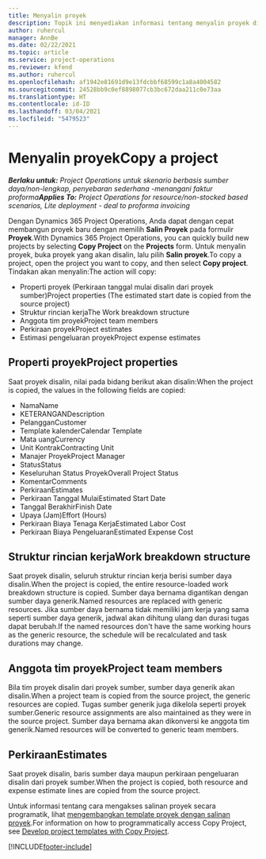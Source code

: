 ```yaml
---
title: Menyalin proyek
description: Topik ini menyediakan informasi tentang menyalin proyek di Dynamics 365 Project Operations.
author: ruhercul
manager: AnnBe
ms.date: 02/22/2021
ms.topic: article
ms.service: project-operations
ms.reviewer: kfend
ms.author: ruhercul
ms.openlocfilehash: af1942e81691d9e13fdcbbf68599c1a8a4004582
ms.sourcegitcommit: 24528bb9c0ef8898077cb3bc672daa211c0e73aa
ms.translationtype: HT
ms.contentlocale: id-ID
ms.lasthandoff: 03/04/2021
ms.locfileid: "5479523"
---
```

# <a name="copy-a-project"></a><span data-ttu-id="5bbb6-103">Menyalin proyek</span><span class="sxs-lookup"><span data-stu-id="5bbb6-103">Copy a project</span></span>

<span data-ttu-id="5bbb6-104">_**Berlaku untuk:** Project Operations untuk skenario berbasis sumber daya/non-lengkap, penyebaran sederhana -menangani faktur proforma_</span><span class="sxs-lookup"><span data-stu-id="5bbb6-104">_**Applies To:** Project Operations for resource/non-stocked based scenarios, Lite deployment - deal to proforma invoicing_</span></span>

<span data-ttu-id="5bbb6-105">Dengan Dynamics 365 Project Operations, Anda dapat dengan cepat membangun proyek baru dengan memilih **Salin Proyek** pada formulir **Proyek**.</span><span class="sxs-lookup"><span data-stu-id="5bbb6-105">With Dynamics 365 Project Operations, you can quickly build new projects by selecting **Copy Project** on the **Projects** form.</span></span> <span data-ttu-id="5bbb6-106">Untuk menyalin proyek, buka proyek yang akan disalin, lalu pilih **Salin proyek**.</span><span class="sxs-lookup"><span data-stu-id="5bbb6-106">To copy a project, open the project you want to copy, and then select **Copy project**.</span></span> <span data-ttu-id="5bbb6-107">Tindakan akan menyalin:</span><span class="sxs-lookup"><span data-stu-id="5bbb6-107">The action will copy:</span></span>

- <span data-ttu-id="5bbb6-108">Properti proyek (Perkiraan tanggal mulai disalin dari proyek sumber)</span><span class="sxs-lookup"><span data-stu-id="5bbb6-108">Project properties (The estimated start date is copied from the source project)</span></span>
- <span data-ttu-id="5bbb6-109">Struktur rincian kerja</span><span class="sxs-lookup"><span data-stu-id="5bbb6-109">The Work breakdown structure</span></span>
- <span data-ttu-id="5bbb6-110">Anggota tim proyek</span><span class="sxs-lookup"><span data-stu-id="5bbb6-110">Project team members</span></span>
- <span data-ttu-id="5bbb6-111">Perkiraan proyek</span><span class="sxs-lookup"><span data-stu-id="5bbb6-111">Project estimates</span></span>
- <span data-ttu-id="5bbb6-112">Estimasi pengeluaran proyek</span><span class="sxs-lookup"><span data-stu-id="5bbb6-112">Project expense estimates</span></span>

## <a name="project-properties"></a><span data-ttu-id="5bbb6-113">Properti proyek</span><span class="sxs-lookup"><span data-stu-id="5bbb6-113">Project properties</span></span>

<span data-ttu-id="5bbb6-114">Saat proyek disalin, nilai pada bidang berikut akan disalin:</span><span class="sxs-lookup"><span data-stu-id="5bbb6-114">When the project is copied, the values in the following fields are copied:</span></span>

- <span data-ttu-id="5bbb6-115">Nama</span><span class="sxs-lookup"><span data-stu-id="5bbb6-115">Name</span></span>
- <span data-ttu-id="5bbb6-116">KETERANGAN</span><span class="sxs-lookup"><span data-stu-id="5bbb6-116">Description</span></span>
- <span data-ttu-id="5bbb6-117">Pelanggan</span><span class="sxs-lookup"><span data-stu-id="5bbb6-117">Customer</span></span>
- <span data-ttu-id="5bbb6-118">Template kalender</span><span class="sxs-lookup"><span data-stu-id="5bbb6-118">Calendar Template</span></span>
- <span data-ttu-id="5bbb6-119">Mata uang</span><span class="sxs-lookup"><span data-stu-id="5bbb6-119">Currency</span></span>
- <span data-ttu-id="5bbb6-120">Unit Kontrak</span><span class="sxs-lookup"><span data-stu-id="5bbb6-120">Contracting Unit</span></span>
- <span data-ttu-id="5bbb6-121">Manajer Proyek</span><span class="sxs-lookup"><span data-stu-id="5bbb6-121">Project Manager</span></span>
- <span data-ttu-id="5bbb6-122">Status</span><span class="sxs-lookup"><span data-stu-id="5bbb6-122">Status</span></span>
- <span data-ttu-id="5bbb6-123">Keseluruhan Status Proyek</span><span class="sxs-lookup"><span data-stu-id="5bbb6-123">Overall Project Status</span></span>
- <span data-ttu-id="5bbb6-124">Komentar</span><span class="sxs-lookup"><span data-stu-id="5bbb6-124">Comments</span></span>
- <span data-ttu-id="5bbb6-125">Perkiraan</span><span class="sxs-lookup"><span data-stu-id="5bbb6-125">Estimates</span></span>
- <span data-ttu-id="5bbb6-126">Perkiraan Tanggal Mulai</span><span class="sxs-lookup"><span data-stu-id="5bbb6-126">Estimated Start Date</span></span>
- <span data-ttu-id="5bbb6-127">Tanggal Berakhir</span><span class="sxs-lookup"><span data-stu-id="5bbb6-127">Finish Date</span></span>
- <span data-ttu-id="5bbb6-128">Upaya (Jam)</span><span class="sxs-lookup"><span data-stu-id="5bbb6-128">Effort (Hours)</span></span>
- <span data-ttu-id="5bbb6-129">Perkiraan Biaya Tenaga Kerja</span><span class="sxs-lookup"><span data-stu-id="5bbb6-129">Estimated Labor Cost</span></span>
- <span data-ttu-id="5bbb6-130">Perkiraan Biaya Pengeluaran</span><span class="sxs-lookup"><span data-stu-id="5bbb6-130">Estimated Expense Cost</span></span>

## <a name="work-breakdown-structure"></a><span data-ttu-id="5bbb6-131">Struktur rincian kerja</span><span class="sxs-lookup"><span data-stu-id="5bbb6-131">Work breakdown structure</span></span>

<span data-ttu-id="5bbb6-132">Saat proyek disalin, seluruh struktur rincian kerja berisi sumber daya disalin.</span><span class="sxs-lookup"><span data-stu-id="5bbb6-132">When the project is copied, the entire resource-loaded work breakdown structure is copied.</span></span> <span data-ttu-id="5bbb6-133">Sumber daya bernama digantikan dengan sumber daya generik.</span><span class="sxs-lookup"><span data-stu-id="5bbb6-133">Named resources are replaced with generic resources.</span></span> <span data-ttu-id="5bbb6-134">Jika sumber daya bernama tidak memiliki jam kerja yang sama seperti sumber daya generik, jadwal akan dihitung ulang dan durasi tugas dapat berubah.</span><span class="sxs-lookup"><span data-stu-id="5bbb6-134">If the named resources don't have the same working hours as the generic resource, the schedule will be recalculated and task durations may change.</span></span>

## <a name="project-team-members"></a><span data-ttu-id="5bbb6-135">Anggota tim proyek</span><span class="sxs-lookup"><span data-stu-id="5bbb6-135">Project team members</span></span>

<span data-ttu-id="5bbb6-136">Bila tim proyek disalin dari proyek sumber, sumber daya generik akan disalin.</span><span class="sxs-lookup"><span data-stu-id="5bbb6-136">When a project team is copied from the source project, the generic resources are copied.</span></span> <span data-ttu-id="5bbb6-137">Tugas sumber generik juga dikelola seperti proyek sumber.</span><span class="sxs-lookup"><span data-stu-id="5bbb6-137">Generic resource assignments are also maintained as they were in the source project.</span></span> <span data-ttu-id="5bbb6-138">Sumber daya bernama akan dikonversi ke anggota tim generik.</span><span class="sxs-lookup"><span data-stu-id="5bbb6-138">Named resources will be converted to generic team members.</span></span>

## <a name="estimates"></a><span data-ttu-id="5bbb6-139">Perkiraan</span><span class="sxs-lookup"><span data-stu-id="5bbb6-139">Estimates</span></span>

<span data-ttu-id="5bbb6-140">Saat proyek disalin, baris sumber daya maupun perkiraan pengeluaran disalin dari proyek sumber.</span><span class="sxs-lookup"><span data-stu-id="5bbb6-140">When the project is copied, both resource and expense estimate lines are copied from the source project.</span></span> 

<span data-ttu-id="5bbb6-141">Untuk informasi tentang cara mengakses salinan proyek secara programatik, lihat [mengembangkan template proyek dengan salinan proyek](dev-copy-project.md).</span><span class="sxs-lookup"><span data-stu-id="5bbb6-141">For information on how to programmatically access Copy Project, see [Develop project templates with Copy Project](dev-copy-project.md).</span></span>


[!INCLUDE[footer-include](../includes/footer-banner.md)]
